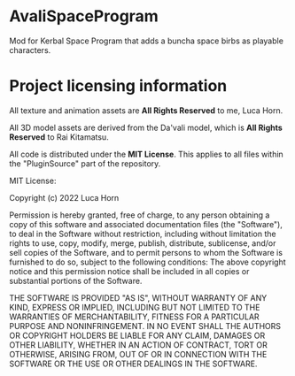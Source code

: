# AvaliSpaceProgram
Mod for Kerbal Space Program that adds a buncha space birbs as playable characters.

# Project licensing information

All texture and animation assets are **All Rights Reserved** to me, Luca Horn.

All 3D model assets are derived from the Da'vali model, which is **All Rights Reserved** to Rai Kitamatsu.

All code is distributed under the **MIT License**. This applies to all files within the "PluginSource" part of the repository.

MIT License:

Copyright (c) 2022 Luca Horn

Permission is hereby granted, free of charge, to any person obtaining a copy of this software and associated documentation files (the "Software"), to deal in the Software without restriction, including without limitation the rights to use, copy, modify, merge, publish, distribute, sublicense, and/or sell copies of the Software, and to permit persons to whom the Software is furnished to do so, subject to the following conditions: The above copyright notice and this permission notice shall be included in all copies or substantial portions of the Software.

THE SOFTWARE IS PROVIDED "AS IS", WITHOUT WARRANTY OF ANY KIND, EXPRESS OR IMPLIED, INCLUDING BUT NOT LIMITED TO THE WARRANTIES OF MERCHANTABILITY, FITNESS FOR A PARTICULAR PURPOSE AND NONINFRINGEMENT. IN NO EVENT SHALL THE AUTHORS OR COPYRIGHT HOLDERS BE LIABLE FOR ANY CLAIM, DAMAGES OR OTHER LIABILITY, WHETHER IN AN ACTION OF CONTRACT, TORT OR OTHERWISE, ARISING FROM, OUT OF OR IN CONNECTION WITH THE SOFTWARE OR THE USE OR OTHER DEALINGS IN THE SOFTWARE.
